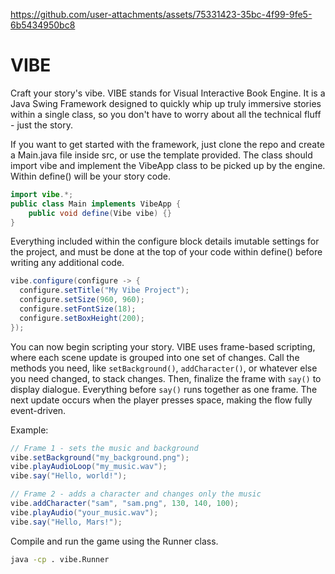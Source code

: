 https://github.com/user-attachments/assets/75331423-35bc-4f99-9fe5-6b5434950bc8

# VIBE
Craft your story's vibe. VIBE stands for Visual Interactive Book Engine. It is a Java Swing Framework designed to quickly whip up truly immersive stories within a single class, so you don't have to worry about all the technical fluff - just the story.

If you want to get started with the framework, just clone the repo and create a Main.java file inside src, or use the template provided.
The class should import vibe and implement the VibeApp class to be picked up by the engine. Within define() will be your story code.
```java
import vibe.*;
public class Main implements VibeApp {
    public void define(Vibe vibe) {}
}
```

Everything included within the configure block details imutable settings for the project, and must be done at the top of your code within define() before writing any additional code.
```java
vibe.configure(configure -> {
  configure.setTitle("My Vibe Project");
  configure.setSize(960, 960);
  configure.setFontSize(18);
  configure.setBoxHeight(200);
});
```

You can now begin scripting your story. VIBE uses frame-based scripting, where each scene update is grouped into one set of changes.
Call the methods you need, like `setBackground()`, `addCharacter()`, or whatever else you need changed, to stack changes.
Then, finalize the frame with `say()` to display dialogue. Everything before `say()` runs together as one frame.
The next update occurs when the player presses space, making the flow fully event-driven.

Example:
```java
// Frame 1 - sets the music and background
vibe.setBackground("my_background.png");
vibe.playAudioLoop("my_music.wav");
vibe.say("Hello, world!");

// Frame 2 - adds a character and changes only the music
vibe.addCharacter("sam", "sam.png", 130, 140, 100);
vibe.playAudio("your_music.wav");
vibe.say("Hello, Mars!");
```

Compile and run the game using the Runner class.
```bash
java -cp . vibe.Runner
```
